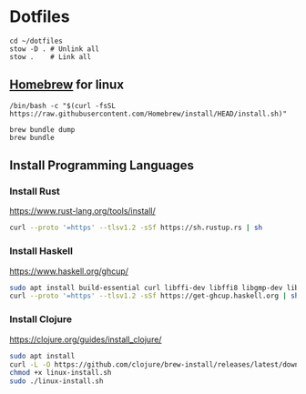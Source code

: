 # Dotfiles

```shell
cd ~/dotfiles
stow -D . # Unlink all
stow .    # Link all
```

## [Homebrew](https://brew.sh/) for linux

```shell
/bin/bash -c "$(curl -fsSL https://raw.githubusercontent.com/Homebrew/install/HEAD/install.sh)"
```

```shell
brew bundle dump
brew bundle
```

## Install Programming Languages

### Install Rust

<https://www.rust-lang.org/tools/install/>

```bash
curl --proto '=https' --tlsv1.2 -sSf https://sh.rustup.rs | sh
```

### Install Haskell

<https://www.haskell.org/ghcup/>

```bash
sudo apt install build-essential curl libffi-dev libffi8 libgmp-dev libgmp10 libncurses-dev pkg-config
curl --proto '=https' --tlsv1.2 -sSf https://get-ghcup.haskell.org | sh
```

### Install Clojure

<https://clojure.org/guides/install_clojure/>

```bash
sudo apt install
curl -L -O https://github.com/clojure/brew-install/releases/latest/download/linux-install.sh
chmod +x linux-install.sh
sudo ./linux-install.sh
```
